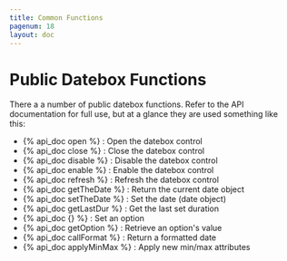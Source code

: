```yaml
---
title: Common Functions
pagenum: 18
layout: doc
---
```


# Public Datebox Functions

There a a number of public datebox functions.  Refer to the API documentation 
for full use, but at a glance they are used something like this:

 - {% api_doc open %} : Open the datebox control
 - {% api_doc close %} : Close the datebox control
 - {% api_doc disable %} : Disable the datebox control
 - {% api_doc enable %} : Enable the datebox control
 - {% api_doc refresh %} : Refresh the datebox control
 - {% api_doc getTheDate %} : Return the current date object
 - {% api_doc setTheDate %} : Set the date (date object)
 - {% api_doc getLastDur %} : Get the last set duration
 - {% api_doc {} %} : Set an option
 - {% api_doc getOption %} : Retrieve an option's value
 - {% api_doc callFormat %} : Return a formatted date
 - {% api_doc applyMinMax %} : Apply new min/max attributes

